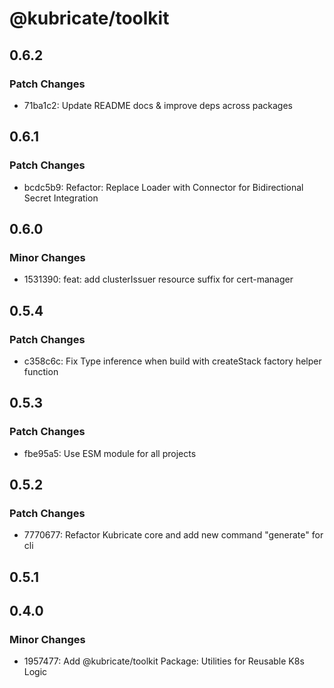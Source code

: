 # @kubricate/toolkit

## 0.6.2

### Patch Changes

- 71ba1c2: Update README docs & improve deps across packages

## 0.6.1

### Patch Changes

- bcdc5b9: Refactor: Replace Loader with Connector for Bidirectional Secret Integration

## 0.6.0

### Minor Changes

- 1531390: feat: add clusterIssuer resource suffix for cert-manager

## 0.5.4

### Patch Changes

- c358c6c: Fix Type inference when build with createStack factory helper function

## 0.5.3

### Patch Changes

- fbe95a5: Use ESM module for all projects

## 0.5.2

### Patch Changes

- 7770677: Refactor Kubricate core and add new command "generate" for cli

## 0.5.1

## 0.4.0

### Minor Changes

- 1957477: Add @kubricate/toolkit Package: Utilities for Reusable K8s Logic
